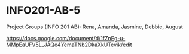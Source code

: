 # INFO201-AB-5
Project Groups (INFO 201 AB):  Rena, Amanda, Jasmine, Debbie,  August

https://docs.google.com/document/d/1fZnEg-u-MMpEaUFV5L_JAQe4YemaTNb2DkaXkUTevik/edit
